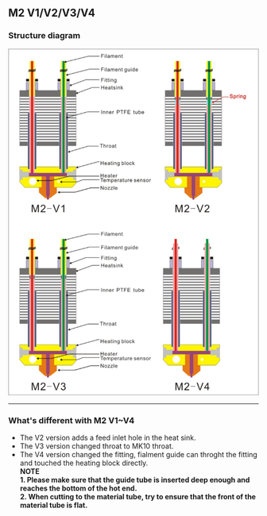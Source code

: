 ## M2 V1/V2/V3/V4
### Structure diagram
![](M2.jpg)

---
### What's different with M2 V1~V4  
- The V2 version adds a feed inlet hole in the heat sink.
- The V3 version changed throat to MK10 throat.
- The V4 version changed the fitting, fialment guide can throght the fitting and touched the heating block directly.  
**NOTE**  
**1. Please make sure that the guide tube is inserted deep enough and reaches the bottom of the hot end.**     
**2. When cutting to the material tube, try to ensure that the front of the material tube is flat.**     
